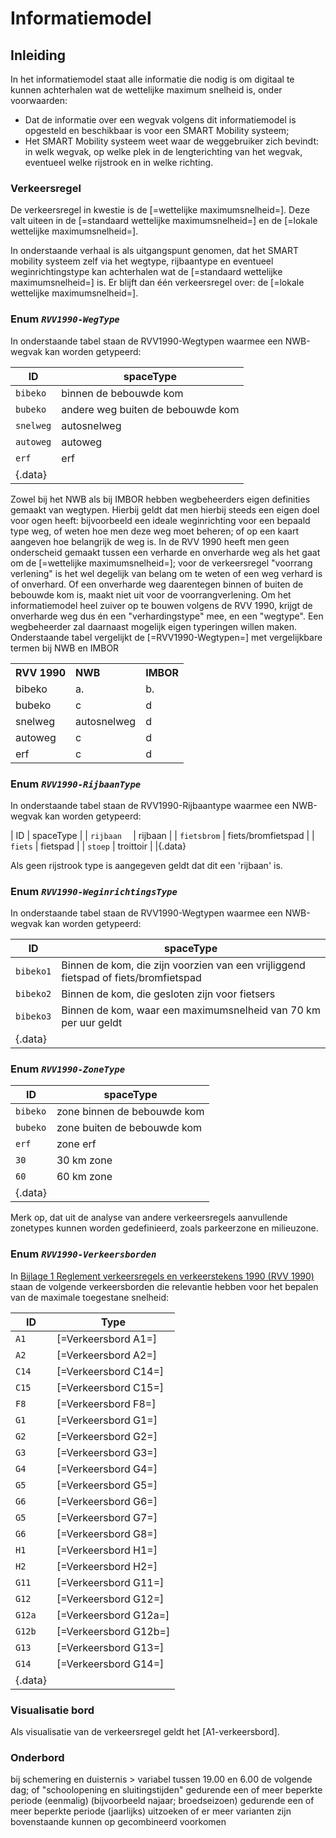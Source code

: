 # Informatiemodel

## Inleiding
In het informatiemodel staat alle informatie die nodig is om digitaal te kunnen achterhalen wat de wettelijke maximum snelheid is, onder voorwaarden:
* Dat de informatie over een wegvak volgens dit informatiemodel is opgesteld en beschikbaar is voor een SMART Mobility systeem;
* Het SMART Mobility systeem weet waar de weggebruiker zich bevindt: in welk wegvak, op welke plek in de lengterichting van het wegvak, eventueel welke rijstrook en in welke richting.

### Verkeersregel

De verkeersregel in kwestie is de [=wettelijke maximumsnelheid=]. Deze valt uiteen in de [=standaard wettelijke maximumsnelheid=] en de [=lokale wettelijke maximumsnelheid=].

<div class="issue" data-number="158"></div>

 In onderstaande verhaal is als uitgangspunt genomen, dat het SMART mobility systeem zelf via het wegtype, rijbaantype en eventueel weginrichtingstype kan achterhalen wat de [=standaard wettelijke maximumsnelheid=] is.
 Er blijft dan één verkeersregel over: de [=lokale wettelijke maximumsnelheid=].


### Enum <dfn data-lt="RVV1990-WegType|RVV1990-WegTypen">`RVV1990-WegType`</dfn>

In onderstaande tabel staan de RVV1990-Wegtypen waarmee een NWB-wegvak kan worden getypeerd:

| ID          | spaceType                          |
| ----------- | ---------------------------------- |
| `bibeko`    | binnen de bebouwde kom             |
| `bubeko`    | andere weg buiten de bebouwde kom  |
| `snelweg`   | autosnelweg                        |
| `autoweg`   | autoweg                            |
| `erf`       | erf                                |
|{.data}

<aside class="note" title="Wegtypen andere standaarden">
Zowel bij het NWB als bij IMBOR hebben wegbeheerders eigen definities gemaakt van wegtypen. Hierbij geldt dat men hierbij steeds een eigen doel voor ogen heeft: bijvoorbeeld een ideale weginrichting voor een bepaald type weg, of weten hoe men deze weg moet beheren; of op een kaart aangeven hoe belangrijk de weg is. In de RVV 1990 heeft men geen onderscheid gemaakt tussen een verharde en onverharde weg als het gaat om de [=wettelijke maximumsnelheid=]; voor de verkeersregel "voorrang verlening" is het wel degelijk van belang om te weten of een weg verhard is of onverhard. Of een onverharde weg daarentegen binnen of buiten de bebouwde kom is, maakt niet uit voor de voorrangverlening. Om het informatiemodel heel zuiver op te bouwen volgens de RVV 1990, krijgt de onverharde weg dus én een "verhardingstype" mee, en een "wegtype". Een wegbeheerder zal daarnaast mogelijk eigen typeringen willen maken. Onderstaande tabel vergelijkt de [=RVV1990-Wegtypen=] met vergelijkbare termen bij NWB en IMBOR 
<table class="wikitable" style="text-align:left; valign:top">
<tr>
<th> RVV 1990
</th>
<th> NWB
</th>
<th> IMBOR
</th>
</tr>
<tr>
<td> bibeko </td>
<td> a. </td>
<td> b. </td>
</tr>
<tr>
<td> bubeko </td>
<td> c </td>
<td> d </td>
</tr>
<tr>
<td> snelweg </td>
<td> autosnelweg </td>
<td> d </td>
</tr>
<tr>
<td> autoweg </td>
<td> c </td>
<td> d </td>
</tr>
<tr>
<td> erf </td>
<td> c </td>
<td> d </td>
</tr>
</table>
</aside>

<div class="issue" data-number="91"></div>



### Enum <dfn data-lt="RVV1990-RijbaanType|RVV1990-RijbaanTypen">`RVV1990-RijbaanType`</dfn>

In onderstaande tabel staan de RVV1990-Rijbaantype waarmee een NWB-wegvak kan worden getypeerd:

| ID          | spaceType                          |
| `rijbaan  ` | rijbaan                            |
| `fietsbrom` | fiets/bromfietspad                 |
| `fiets`     | fietspad                           |
| `stoep`     | troittoir                          |
|{.data}

Als geen rijstrook type is aangegeven geldt dat dit een 'rijbaan' is.

### Enum <dfn data-lt="RVV1990-WeginrichtingsType|RVV1990-WeginrichtingsTypen">`RVV1990-WeginrichtingsType`</dfn>

In onderstaande tabel staan de RVV1990-Wegtypen waarmee een NWB-wegvak kan worden getypeerd:

| ID          | spaceType                          |
| ----------- | ---------------------------------- |
| `bibeko1`   | Binnen de kom, die zijn voorzien van een vrijliggend fietspad of fiets/bromfietspad |
| `bibeko2`   | Binnen de kom, die gesloten zijn voor fietsers |
| `bibeko3`   | Binnen de kom, waar een maximumsnelheid van 70 km per uur geldt |
|{.data}

### Enum <dfn data-lt="RVV1990-ZoneType|RVV1990-ZoneTypen">`RVV1990-ZoneType`</dfn>

| ID           | spaceType                          |
| ------------ | ---------------------------------- |
| `bibeko`     | zone binnen de bebouwde kom        |
| `bubeko`     | zone buiten de bebouwde kom        |
| `erf`        | zone erf                           |
| `30`        | 30 km zone                           |
| `60`        | 60 km zone                       |
|{.data}

Merk op, dat uit de analyse van andere verkeersregels aanvullende zonetypes kunnen worden gedefinieerd, zoals parkeerzone en milieuzone.

### Enum <dfn data-lt="RVV1990-Verkeersbord|RVV1990-Verkeersborden">`RVV1990-Verkeersborden`</dfn>

In <a href="https://wetten.overheid.nl/jci1.3:c:BWBR0004825&bijlage=1&z=2021-07-01&g=2021-07-01">Bijlage 1 Reglement verkeersregels en verkeerstekens 1990 (RVV 1990)</a> staan de volgende verkeersborden die relevantie hebben voor het bepalen van de maximale toegestane snelheid:

| ID           | Type                      |
| ------------ | ------------------------- |
| `A1`         | [=Verkeersbord A1=]       |
| `A2`         | [=Verkeersbord A2=]       |
| `C14`        | [=Verkeersbord C14=]      |
| `C15`        | [=Verkeersbord C15=]      |
| `F8`         | [=Verkeersbord F8=]       |
| `G1`         | [=Verkeersbord G1=]       |
| `G2`         | [=Verkeersbord G2=]       |
| `G3`         | [=Verkeersbord G3=]       |
| `G4`         | [=Verkeersbord G4=]       |
| `G5`         | [=Verkeersbord G5=]       |
| `G6`         | [=Verkeersbord G6=]       |
| `G5`         | [=Verkeersbord G7=]       |
| `G6`         | [=Verkeersbord G8=]       |
| `H1`         | [=Verkeersbord H1=]       |
| `H2`         | [=Verkeersbord H2=]       |
| `G11`        | [=Verkeersbord G11=]      |
| `G12`        | [=Verkeersbord G12=]      |
| `G12a`       | [=Verkeersbord G12a=]     |
| `G12b`       | [=Verkeersbord G12b=]     |
| `G13`        | [=Verkeersbord G13=]      |
| `G14`        | [=Verkeersbord G14=]      |
|{.data}


### Visualisatie bord

Als visualisatie van de verkeersregel geldt het [A1-verkeersbord].

### Onderbord

bij schemering en duisternis > variabel
tussen 19.00 en 6.00 de volgende dag; of "schoolopening en sluitingstijden"
gedurende een of meer beperkte periode (eenmalig) (bijvoorbeeld najaar; broedseizoen)
gedurende een of meer beperkte periode (jaarlijks)
uitzoeken of er meer varianten zijn
bovenstaande kunnen op gecombineerd voorkomen

<div class="issue" data-number="89"></div>





